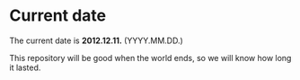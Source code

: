 # Current date

The current date is **2012.12.11.** (YYYY.MM.DD.)

This repository will be good when the world ends, so we will know how long it lasted.